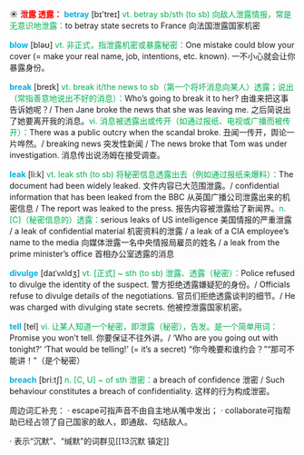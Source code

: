 ☀ <font color="red">**泄露 透露：**</font>
<font color="sky blue">**betray**</font> [bɪ'treɪ] 
<font color="#00b050">vt. betray sb/sth (to sb) 向敌人泄露情报，常是无意识地泄露：</font>to betray state secrets to France 向法国泄露国家机密

<font color="sky blue">**blow**</font> [bləʊ] 
<font color="#00b050">vt. 非正式，指泄露机密或暴露秘密：</font>One mistake could blow your cover (= make your real name, job, intentions, etc. known). 一不小心就会让你暴露身份。

<font color="sky blue">**break**</font> [breɪk] 
<font color="#00b050">vt. break it/the news to sb（第一个将坏消息向某人）透露；说出（常指善意地说出不好的消息）：</font>Who’s going to break it to her? 由谁来把这事告诉她呢？/ Then Jane broke the news that she was leaving me. 之后简说出了她要离开我的消息。<font color="#00b050">vi. 消息被透露出或传开（如通过报纸、电视或广播而被传开）：</font>There was a public outcry when the scandal broke. 丑闻一传开，舆论一片哗然。/ breaking news 突发性新闻 / The news broke that Tom was under investigation. 消息传出说汤姆在接受调查。

<font color="sky blue">**leak**</font> [li:k] 
<font color="#00b050">vt. leak sth (to sb) 将秘密信息透露出去（例如通过报纸来爆料）：</font>The document had been widely leaked. 文件内容已大范围泄露。/ confidential information that has been leaked from the BBC 从英国广播公司泄露出来的机密信息 / The report was leaked to the press. 报告内容被泄露给了新闻界。<font color="#00b050">n. [C]（秘密信息的）透露：</font>serious leaks of US intelligence 美国情报的严重泄露 / a leak of confidential material 机密资料的泄露 / a leak of a CIA employee’s name to the media 向媒体泄露一名中央情报局雇员的姓名 / a leak from the prime minister’s office 首相办公室透露的消息
           
<font color="sky blue">**divulge**</font> [daɪˈvʌldʒ]
<font color="#00b050">vt. [正式] ~ sth (to sb) 泄露、透露（秘密）：</font>Police refused to divulge the identity of the suspect. 警方拒绝透露嫌疑犯的身份。/ Officials refuse to divulge details of the negotiations. 官员们拒绝透露谈判的细节。/ He was charged with divulging state secrets. 他被控泄露国家机密。

<font color="sky blue">**tell**</font> [tel] 
<font color="#00b050">vi. 让某人知道一个秘密，即泄露（秘密），告发。是一个简单用词：</font>Promise you won’t tell. 你要保证不往外讲。/ ‘Who are you going out with tonight?’ ‘That would be telling!’ (= it’s a secret) “你今晚要和谁约会？”“那可不能讲！”（是个秘密）

<font color="sky blue">**breach**</font> [bri:tʃ]
<font color="#00b050">n. [C, U] ~ of sth 泄密：</font>a breach of confidence 泄密 / Such behaviour constitutes a breach of confidentiality. 这样的行为构成泄密。

周边词汇补充：
· escape可指声音不由自主地从嘴中发出；
· collaborate可指帮助已经占领了自己国家的敌人，即通敌、勾结敌人。      

· 表示“沉默”、“缄默”的词群见[[13沉默 镇定]]
